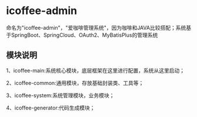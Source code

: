 # icoffee-admin
命名为"icoffee-admin"，"爱咖啡管理系统"，因为咖啡和JAVA比较搭配；系统基于SpringBoot、SpringCloud、OAuth2、MyBatisPlus的管理系统

## 模块说明
1、icoffee-main:系统核心模块，底层框架在这里进行配置，系统从这里启动；

2、icoffee-common:通用模块，存放基础封装类、工具等；

3、icoffee-system:系统管理模块，业务模块；

4、icoffee-generator:代码生成模块；

